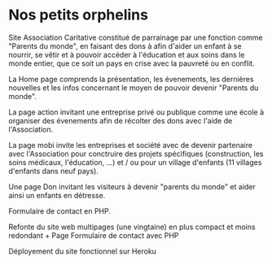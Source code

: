 **Nos petits orphelins**
=========================

Site Association Caritative constitué de parrainage par une fonction comme "Parents du monde",
en faisant des dons à afin d'aider un enfant à se nourrir, se vêtir et à pouvoir accéder à l'éducation et aux soins dans le monde entier, que ce soit un pays en crise avec la pauvreté ou en conflit.

La Home page comprends la présentation, les évenements, les dernières nouvelles et les infos concernant le moyen de pouvoir devenir "Parents du monde".
    
La page action invitant une entreprise privé ou publique comme une école à organiser des évenements afin de récolter des dons avec l'aide de l'Association.

La page mobi invite les entreprises et société avec de devenir partenaire avec l'Association pour conctruire des projets spécifiques (construction, les soins médicaux, l'éducation, ...) et / ou pour un village d'enfants (11 villages d'enfants dans neuf pays).

Une page Don invitant les visiteurs à devenir "parents du monde" et aider ainsi un enfants en détresse.

Formulaire de contact en PHP.

Refonte du site web multipages (une vingtaine) en plus compact et moins redondant + Page Formulaire de contact avec PHP

Déployement du site fonctionnel sur Heroku



